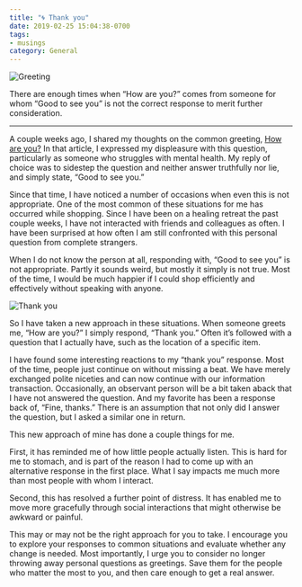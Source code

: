 ```yaml
---
title: "🌀 Thank you"
date: 2019-02-25 15:04:38-0700
tags:
- musings
category: General
---
```


<img src="https://www.bennorris.blog/uploads/2019/9ff22ec3f8.png" alt="Greeting" />

There are enough times when “How are you?” comes from someone for whom “Good to see you” is not the correct response to merit further consideration.

***

A couple weeks ago, I shared my thoughts on the common greeting, [How are you?](https://www.bennorris.org/2019/01/30/how-are-you.html) In that article, I expressed my displeasure with this question, particularly as someone who struggles with mental health. My reply of choice was to sidestep the question and neither answer truthfully nor lie, and simply state, “Good to see you.”

Since that time, I have noticed a number of occasions when even this is not appropriate. One of the most common of these situations for me has occurred while shopping. Since I have been on a healing retreat the past couple weeks, I have not interacted with friends and colleagues as often. I have been surprised at how often I am still confronted with this personal question from complete strangers.

When I do not know the person at all, responding with, “Good to see you” is not appropriate. Partly it sounds weird, but mostly it simply is not true. Most of the time, I would be much happier if I could shop efficiently and effectively without speaking with anyone.

<img src="https://www.bennorris.blog/uploads/2019/2bea043330.png" alt="Thank you" />

So I have taken a new approach in these situations. When someone greets me, “How are you?” I simply respond, “Thank you.” Often it’s followed with a question that I actually have, such as the location of a specific item.

I have found some interesting reactions to my “thank you” response. Most of the time, people just continue on without missing a beat. We have merely exchanged polite niceties and can now continue with our information transaction. Occasionally, an observant person will be a bit taken aback that I have not answered the question. And my favorite has been a response back of, “Fine, thanks.” There is an assumption that not only did I answer the question, but I asked a similar one in return.

This new approach of mine has done a couple things for me.

First, it has reminded me of how little people actually listen. This is hard for me to stomach, and is part of the reason I had to come up with an alternative response in the first place. What I say impacts me much more than most people with whom I interact.

Second, this has resolved a further point of distress. It has enabled me to move more gracefully through social interactions that might otherwise be awkward or painful.

This may or may not be the right approach for you to take. I encourage you to explore your responses to common situations and evaluate whether any change is needed. Most importantly, I urge you to consider no longer throwing away personal questions as greetings. Save them for the people who matter the most to you, and then care enough to get a real answer.